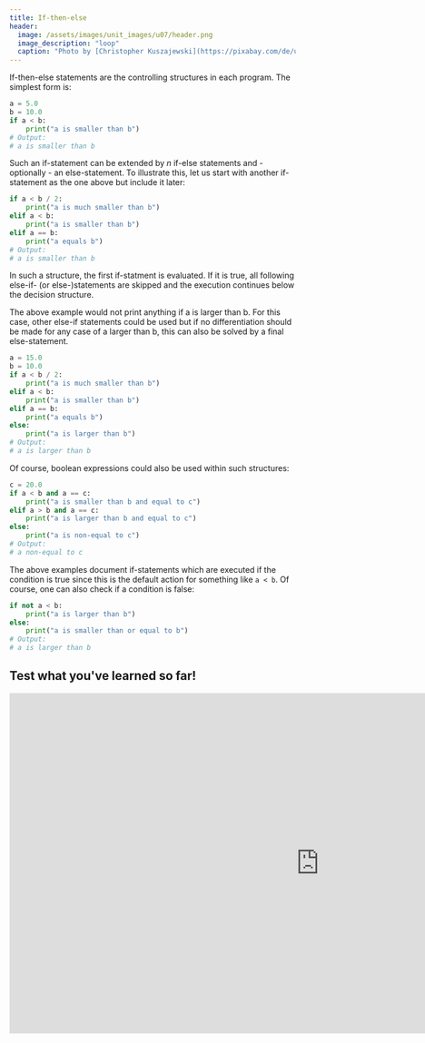 ```yaml
---
title: If-then-else
header:
  image: /assets/images/unit_images/u07/header.png
  image_description: "loop"
  caption: "Photo by [Christopher Kuszajewski](https://pixabay.com/de/users/kuszapro-369349/?utm_source=link-attribution&amp;utm_medium=referral&amp;utm_campaign=image&amp;utm_content=583537) [from Pixabay](https://pixabay.com/de/?utm_source=link-attribution&amp;utm_medium=referral&amp;utm_campaign=image&amp;utm_content=583537)"
---
```


If-then-else statements are the controlling structures in each program. The simplest form is:

```python
a = 5.0
b = 10.0
if a < b:
    print("a is smaller than b")
# Output:
# a is smaller than b
```

Such an if-statement can be extended by *n* if-else statements and - optionally - an else-statement. To illustrate this, let us start with another if-statement as the one above but include it later:

```python
if a < b / 2:
    print("a is much smaller than b")
elif a < b:
    print("a is smaller than b")
elif a == b:
    print("a equals b")
# Output:
# a is smaller than b
```

In such a structure, the first if-statment is evaluated. If it is true, all following else-if- (or else-)statements are skipped and the execution continues below the decision structure.

The above example would not print anything if a is larger than b. For this case, other else-if statements could be used but if no differentiation should be made for any case of a larger than b, this can also be solved by a final else-statement.

```python
a = 15.0
b = 10.0
if a < b / 2:
    print("a is much smaller than b")
elif a < b:
    print("a is smaller than b")
elif a == b:
    print("a equals b")
else:
    print("a is larger than b")
# Output:
# a is larger than b
```

Of course, boolean expressions could also be used within such structures:

```python
c = 20.0
if a < b and a == c:
    print("a is smaller than b and equal to c")
elif a > b and a == c:
    print("a is larger than b and equal to c")
else:
    print("a is non-equal to c")
# Output:
# a non-equal to c
```

The above examples document if-statements which are executed if the condition is true since this is the default action for something like `a < b`. Of course, one can also check if a condition is false:

```python
if not a < b:
    print("a is larger than b")
else:
    print("a is smaller than or equal to b")
# Output:
# a is larger than b
```

## Test what you've learned so far!

<iframe src="https://geomoer.github.io/moer-h5p-content/h5p-standalone-1.3.x/demo/base-r-unit07-ifelse.html" width="1090" height="600" frameborder="0" allowfullscreen="allowfullscreen" allow="geolocation *; microphone *; camera *; midi *; encrypted-media *"> </iframe><script src="https://h5p.org/sites/all/modules/h5p/library/js/h5p-resizer.js" charset="UTF-8"></script> 